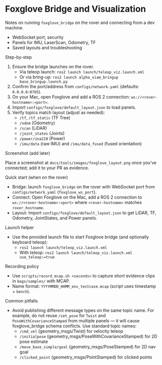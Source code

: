 # Foxglove Bridge and Visualization

Notes on running `foxglove_bridge` on the rover and connecting from a dev machine.

- WebSocket port, security
- Panels for IMU, LaserScan, Odometry, TF
- Saved layouts and troubleshooting

Step-by-step

1) Ensure the bridge launches on the rover.
   - Via teleop launch: `ros2 launch launch/teleop_viz.launch.xml`
   - Or via bring-up: `ros2 launch alpha_viam_bringup base_bringup.launch.py`
2) Confirm the port/address from `configs/network.yaml` (defaults: `0.0.0.0:8765`).
3) On your Mac, open Foxglove and add a ROS 2 connection: `ws://<rover-hostname>:<port>`.
4) Import `configs/foxglove/default_layout.json` to load panels.
5) Verify topics match layout (adjust as needed):
   - `/tf`, `/tf_static` (TF Tree)
   - `/odom` (Odometry)
   - `/scan` (LiDAR)
   - `/joint_states` (Joints)
   - `/power/ina219` (Power)
   - `/imu/data` (raw IMU) and `/imu/data_fused` (fused orientation)

Screenshot (add later)

Place a screenshot at `docs/tools/images/foxglove_layout.png` once you’ve connected; add it to your PR as evidence.

Quick start (when on the rover)

- Bridge: launch `foxglove_bridge` on the rover with WebSocket port from `configs/network.yaml` (`foxglove_ws_port`).
- Connect: Open Foxglove on the Mac, add a ROS 2 connection to `ws://<rover-hostname>:<port>` where `<rover-hostname>` matches `rover_hostname`.
- Layout: Import `configs/foxglove/default_layout.json` to get LiDAR, TF, Odometry, JointStates, and Power panels.

Launch helper

- Use the provided launch file to start Foxglove bridge (and optionally keyboard teleop):
  - `ros2 launch launch/teleop_viz.launch.xml`
  - With teleop: `ros2 launch launch/teleop_viz.launch.xml use_teleop:=true`

Recording policy

- Use `scripts/record_mcap.sh <seconds>` to capture short evidence clips in `bags/samples/` with MCAP.
- Name format: `YYYYMMDD_HHMM_env_testcase.mcap` (script uses timestamp + `bench`).

Common pitfalls

- Avoid publishing different message types on the same topic name. For example, do not reuse `/set_pose` for `Twist` and `PoseWithCovarianceStamped` from multiple panels — it will cause foxglove_bridge schema conflicts. Use standard topic names:
  - `/cmd_vel` (geometry_msgs/Twist) for velocity teleop
  - `/initialpose` (geometry_msgs/PoseWithCovarianceStamped) for 2D pose estimate
  - `/move_base_simple/goal` (geometry_msgs/PoseStamped) for 2D nav goal
  - `/clicked_point` (geometry_msgs/PointStamped) for clicked points
